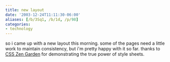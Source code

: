 ```yaml
---
title: new layout
date: '2003-12-24T11:11:30-06:00'
aliases: [/b/3Sq1, /b/1d, /p/98]
categories:
- technology
---
```

so i came up with a new layout this morning.  some of the pages need a little work to maintain consistency, but i'm
pretty happy with it so far.  thanks to [CSS Zen Garden](http://csszengarden.com) for demonstrating the true power of
style sheets.
